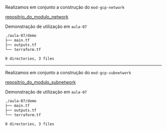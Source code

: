 Realizamos em conjunto a construção do `mod-gcp-network`

[repositrio_do_modulo_network](https://github.com/dihogoteixeira/mod-gcp-network.git "repositrio_do_modulo_")

Demonstração de utilização em `aula-07`

```sh
./aula-07/demo
├── main.tf
├── outputs.tf
└── terraform.tf

0 directories, 3 files
```

---

Realizamos em conjunto a construção do `mod-gcp-subnetwork`

[repositrio_do_modulo_subnetwork](https://github.com/dihogoteixeira/mod-gcp-subnetwork.git "repositrio_do_modulo_subnetwork")

Demonstração de utilização em `aula-07`

```sh
./aula-07/demo
├── main.tf
├── outputs.tf
└── terraform.tf

0 directories, 3 files
```